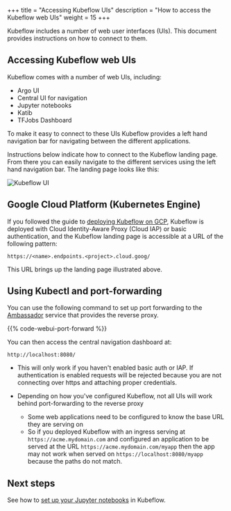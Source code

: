 +++
title = "Accessing Kubeflow UIs"
description = "How to access the Kubeflow web UIs"
weight = 15
+++

Kubeflow includes a number of web user interfaces (UIs). This document provides 
instructions on how to connect to them.

## Accessing Kubeflow web UIs

Kubeflow comes with a number of web UIs, including:

* Argo UI
* Central UI for navigation
* Jupyter notebooks
* Katib
* TFJobs Dashboard

To make it easy to connect to these UIs Kubeflow provides a left hand navigation
bar for navigating between the different applications.

Instructions below indicate how to connect to the Kubeflow landing page. From
there you can easily navigate to the different services using the left hand navigation
bar. The landing page looks like this:

<img src="/docs/images/central-ui.png" 
  alt="Kubeflow UI"
  class="mt-3 mb-3 border border-info rounded">


## Google Cloud Platform (Kubernetes Engine)

If you followed the guide to [deploying Kubeflow on GCP](/docs/gke/deploy/), Kubeflow 
is deployed with Cloud Identity-Aware Proxy (Cloud IAP) or basic authentication, 
and the Kubeflow landing page is accessible at a URL of the following pattern:

```
https://<name>.endpoints.<project>.cloud.goog/
```

This URL brings up the landing page illustrated above.

## Using Kubectl and port-forwarding

You can use the following command to set up port forwarding to the
[Ambassador](https://www.getambassador.io/) service that provides the reverse proxy.

{{% code-webui-port-forward %}}

You can then access the central navigation dashboard at:

```
http://localhost:8080/
```

* This will only work if you haven't enabled basic auth or IAP. If authentication is enabled requests will be rejected
  because you are not connecting over https and attaching proper credentials.

* Depending on how you've configured Kubeflow, not all UIs will work behind port-forwarding to the reverse proxy

  * Some web applications need to be configured to know the base URL they are serving on
  * So if you deployed Kubeflow with an ingress serving at `https://acme.mydomain.com` and configured an application
    to be served at the URL `https://acme.mydomain.com/myapp` then the app may not work when served on
    `https://localhost:8080/myapp` because the paths do not match. 

## Next steps

See how to [set up your Jupyter notebooks](/docs/notebooks/setup/) in
Kubeflow.
